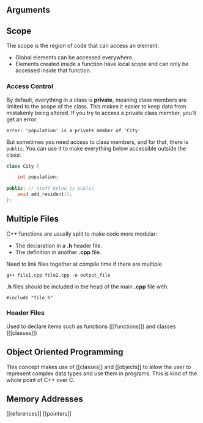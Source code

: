 ## Arguments

## Scope

The scope is the region of code that can access an element.

- Global elements can be accessed  everywhere.
- Elements created inside a function have local scope and can only be accessed inside that function. 

### Access Control

By default, everything in a class is **private**, meaning class members are limited to the scope of the class. This makes it easier to keep data from mistakenly being altered. If you try to access a private class member, you’ll get an error:

```error
error: 'population' is a private member of 'City'
```

But sometimes you need access to class members, and for that, there is `public`. You can use it to make everything below accessible outside the class:

```cpp
class City {

	int population;  
	
public: // stuff below is public  
	void add_resident(); 
};
```

## Multiple Files

C++ functions are usually split to make code more modular:

-   The declaration in a **.h** header file.
-   The definition in another **.cpp** file.

Need to link files together at compile time if there are multiple

```
g++ file1.cpp file2.cpp -o output_file 
```

**.h** files should be included in the head of the main **.cpp** file with:

```
#include "file.h"
```

### Header Files

Used to declare items such as functions ([[functions]]) and classes ([[classes]])


## Object Oriented Programming

This concept makes use of [[classes]] and [[objects]] to allow the user to represent complex data types and use them in programs. This is kind of the whole point of C++ over C.

## Memory Addresses

[[references]] [[pointers]]
